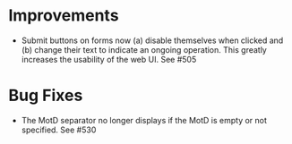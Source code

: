 # Improvements

- Submit buttons on forms now (a) disable themselves when clicked
  and (b) change their text to indicate an ongoing operation.
  This greatly increases the usability of the web UI.  See #505

# Bug Fixes

- The MotD separator no longer displays if the MotD is empty
  or not specified.  See #530
